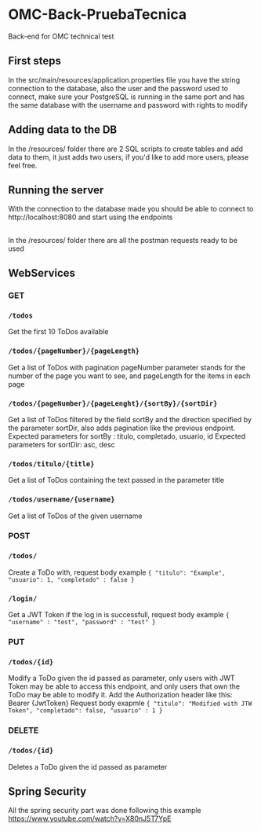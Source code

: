 # OMC-Back-PruebaTecnica
Back-end for OMC technical test

## First steps
In the src/main/resources/application.properties file you have the string connection to the database, also the user and the password used to connect,
make sure your PostgreSQL is running in the same port and has the same database with the username and password with rights to modify

## Adding data to the DB
In the /resources/ folder there are 2 SQL scripts to create tables and add data to them, it just adds two users, if you'd like to add more users, please feel free.

## Running the server
With the connection to the database made you should be able to connect to http://localhost:8080 and start using the endpoints

##
In the /resources/ folder there are all the postman requests ready to be used

## WebServices
### GET
### `/todos`
Get the first 10 ToDos available
### `/todos/{pageNumber}/{pageLength}`
Get a list of ToDos with pagination pageNumber parameter stands for the number of the page you want to see, and pageLength for the items in each page
### `/todos/{pageNumber}/{pageLenght}/{sortBy}/{sortDir}`
Get a list of ToDos filtered by the field sortBy and the direction specified by the parameter sortDir, also adds pagination like the previous endpoint.
  Expected parameters for sortBy : titulo, completado, usuario, id
  Expected parameters for sortDir: asc, desc
### `/todos/titulo/{title}`
Get a list of ToDos containing the text passed in the parameter title
### `/todos/username/{username}`
Get a list of ToDos of the given username
 
### POST
### `/todos/`
Create a ToDo with, request body example
`{
    "titulo": "Example",
    "usuario": 1,
    "completado" : false
}`
### `/login/`
Get a JWT Token if the log in is successfull, request body example
`{
    "username" : "test",
    "password" : "test"
}`

### PUT
### `/todos/{id}`
Modify a ToDo given the id passed as parameter, only users with JWT Token may be able to access this endpoint, and only users that own the ToDo may be able to modify it.
Add the Authorization header like this: Bearer {JwtToken}
Request body exapmle
`{
        "titulo": "Modified with JTW Token",
        "completado": false,
        "usuario" : 1
}`

### DELETE
### `/todos/{id}`
Deletes a ToDo given the id passed as parameter

## Spring Security 
All the spring security part was done following this example https://www.youtube.com/watch?v=X80nJ5T7YpE
